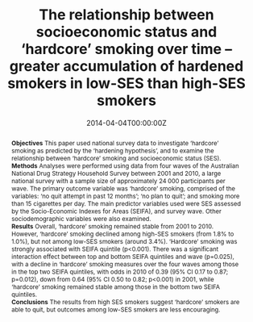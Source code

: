 ﻿---
title: "The relationship between socioeconomic status and ‘hardcore’ smoking over time – greater accumulation of hardened smokers in low-SES than high-SES smokers"
authors:
- admin
- Deborah Bradford
- Ryan J Courtney
- Kristy A Martire
- Richard P Mattick
date: "2014-04-04T00:00:00Z"
publishDate: "2014-04-04T00:00:00Z"
doi: "10.1136/tobaccocontrol-2013-051436"
url_source: "https://tobaccocontrol.bmj.com/content/23/e2/e133"
abstract: "**Objectives**
This paper used national survey data to investigate ‘hardcore’ smoking as predicted by the ‘hardening hypothesis’, and to examine the relationship between ‘hardcore’ smoking and socioeconomic status (SES).<br>
**Methods**
Analyses were performed using data from four waves of the Australian National Drug Strategy Household Survey between 2001 and 2010, a large national survey with a sample size of approximately 24 000 participants per wave. The primary outcome variable was ‘hardcore’ smoking, comprised of the variables: ‘no quit attempt in past 12 months’; ‘no plan to quit’; and smoking more than 15 cigarettes per day. The main predictor variables used were SES assessed by the Socio-Economic Indexes for Areas (SEIFA), and survey wave. Other sociodemographic variables were also examined.<br>
**Results**
Overall, ‘hardcore’ smoking remained stable from 2001 to 2010. However, ‘hardcore’ smoking declined among high-SES smokers (from 1.8% to 1.0%), but not among low-SES smokers (around 3.4%). ‘Hardcore’ smoking was strongly associated with SEIFA quintile (p<0.001). There was a significant interaction effect between top and bottom SEIFA quintiles and wave (p=0.025), with a decline in ‘hardcore’ smoking measures over the four waves among those in the top two SEIFA quintiles, with odds in 2010 of 0.39 (95% CI 0.17 to 0.87; p=0.012), down from 0.64 (95% CI 0.50 to 0.82; p<0.001) in 2001, while ‘hardcore’ smoking remained stable among those in the bottom two SEIFA quintiles.<br>
**Conclusions**
The results from high SES smokers suggest ‘hardcore’ smokers are able to quit, but outcomes among low-SES smokers are less encouraging."
featured: false
image:
  caption: 'Image credit: [**Pharmacy Magazine**]'
  focal_point: ""
  preview_only: false
projects: []
publication: 'Tobacco Control 23'
publication_short: ""
publication_types:
- "2"
summary: Analysis of the hardcore smoking hypothesis, which states that as people quit smoking, those who continue will be more 'hardened' to smoking and less open to intervention.
tags:
- Smoking
- Observational study
---
